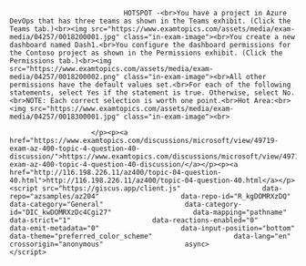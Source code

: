 <p class="card-text">
							
								HOTSPOT -<br>You have a project in Azure DevOps that has three teams as shown in the Teams exhibit. (Click the Teams tab.)<br><img src="https://www.examtopics.com/assets/media/exam-media/04257/0018200001.jpg" class="in-exam-image"><br>You create a new dashboard named Dash1.<br>You configure the dashboard permissions for the Contoso project as shown in the Permissions exhibit. (Click the Permissions tab.)<br><img src="https://www.examtopics.com/assets/media/exam-media/04257/0018200002.png" class="in-exam-image"><br>All other permissions have the default values set.<br>For each of the following statements, select Yes if the statement is true. Otherwise, select No.<br>NOTE: Each correct selection is worth one point.<br>Hot Area:<br><img src="https://www.examtopics.com/assets/media/exam-media/04257/0018300001.jpg" class="in-exam-image"><br>
							
						</p><p><a href="https://www.examtopics.com/discussions/microsoft/view/49719-exam-az-400-topic-4-question-40-discussion/">https://www.examtopics.com/discussions/microsoft/view/49719-exam-az-400-topic-4-question-40-discussion/</a></p><p><a href="http://116.198.226.11/az400/topic-04-question-40.html">http://116.198.226.11/az400/topic-04-question-40.html</a></p><script src="https://giscus.app/client.js"                    data-repo="azsamples/az204"                    data-repo-id="R_kgDOMRXzDQ"                    data-category="General"                    data-category-id="DIC_kwDOMRXzDc4Cgi27"                    data-mapping="pathname"                    data-strict="1"                    data-reactions-enabled="0"                    data-emit-metadata="0"                    data-input-position="bottom"                    data-theme="preferred_color_scheme"                    data-lang="en"                    crossorigin="anonymous"                    async>                    </script>
